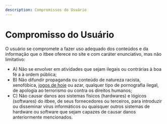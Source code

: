 ```yaml
---
description: Compromissos do Usuário
---
```


# Compromisso do Usuário

O usuário se compromete a fazer uso adequado dos conteúdos e da informação que o itbee oferece no site e com caráter enunciativo, mas não limitativo:

* A) Não se envolver em atividades que sejam ilegais ou contrárias à boa fé a à ordem pública;
* B) Não difundir propaganda ou conteúdo de natureza racista, xenofóbica, [jogos de hoje](https://jogoshoje.io) ou azar, qualquer tipo de pornografia ilegal, de apologia ao terrorismo ou contra os direitos humanos;
* C) Não causar danos aos sistemas físicos (hardwares) e lógicos (softwares) do itbee, de seus fornecedores ou terceiros, para introduzir ou disseminar vírus informáticos ou quaisquer outros sistemas de hardware ou software que sejam capazes de causar danos anteriormente mencionados.

